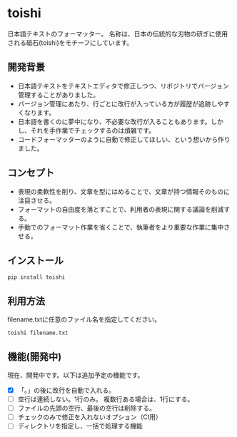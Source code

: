 # toishi

日本語テキストのフォーマッター。
名称は、日本の伝統的な刃物の研ぎに使用される砥石(toishi)をモチーフにしています。

## 開発背景

- 日本語テキストをテキストエディタで修正しつつ、リポジトリでバージョン管理することがありました。
- バージョン管理にあたり、行ごとに改行が入っている方が履歴が追跡しやすくなります。
- 日本語を書くのに夢中になり、不必要な改行が入ることもあります。しかし、それを手作業でチェックするのは煩雑です。
- コードフォーマッターのように自動で修正してほしい、という想いから作りました。

## コンセプト

- 表現の柔軟性を削り、文章を型にはめることで、文章が持つ情報そのものに注目させる。
- フォーマットの自由度を落とすことで、利用者の表現に関する議論を削減する。
- 手動でのフォーマット作業を省くことで、執筆者をより重要な作業に集中させる。

## インストール

```
pip install toishi
```

## 利用方法

filename.txtに任意のファイル名を指定してください。

```
toishi filename.txt
```

## 機能(開発中)

現在、開発中です。以下は追加予定の機能です。

- [x]  「。」の後に改行を自動で入れる。
- [ ] 空行は連続しない。1行のみ。 複数行ある場合は、1行にする。
- [ ] ファイルの先頭の空行、最後の空行は削除する。
- [ ] チェックのみで修正を入れないオプション（CI用）
- [ ] ディレクトリを指定し、一括で処理する機能
